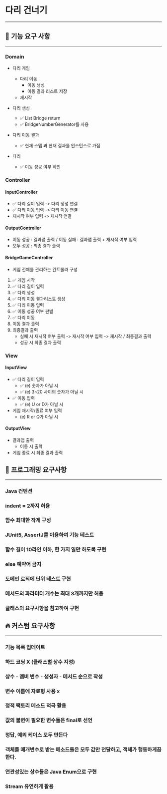 # 다리 건너기

---

## 🚀 기능 요구 사항

---

### Domain

- 다리 게임
    - 다리 이동
        - 이동 생성
        - 이동 결과 리스트 저장
    - 재시작

- 다리 생성
    - ✅ List<String> Bridge return
    - ✅ BridgeNumberGenerator를 사용

- 다리 이동 결과
    - ✅ 현재 스텝 과 현재 결과를 인스턴스로 가짐

- 다리
    - ✅ 이동 성공 여부 확인

### Controller

#### InputController

- ✅ 다리 길이 입력 -> 다리 생성 연결
- ✅ 다리 이동 입력 -> 다리 이동 연결
- 재시작 여부 입력 -> 재시작 연결

#### OutputController

- 이동 성공 : 결과맵 출력 / 이동 실패 : 결과맵 출력 + 재시작 여부 입력
- 모두 성공 : 최종 결과 출력

#### BridgeGameController

- 게임 전체를 관리하는 컨트롤러 구성

1. ✅ 게임 시작
2. ✅ 다리 길이 입력
3. ✅ 다리 생성
4. ✅ 다리 이동 결과리스트 생성
5. ✅ 다리 이동 입력
6. ✅ 이동 성공 여부 판별
7. ✅ 다리 이동
8. 이동 결과 출력
9. 최종결과 출력
    - 실패 시 재시작 여부 출력 -> 재시작 여부 입력 -> 재시작 / 최종결과 출력
    - 성공 시 최종 결과 출력

### View

#### InputView

- ✅ 다리 길이 입력
    - ✅ (e) 숫자가 아닐 시
    - ✅ (e) 3~20 사이의 숫자가 아닐 시
- ✅ 이동 입력
    - ✅ (e) U or D가 아닐 시
- 게임 재시작/종료 여부 입력
    - (e) R or Q가 아닐 시

#### OutputView

- 결과맵 출력
    - 이동 시 출력
- 게임 종료 시 최종 결과 출력

## 🎯 프로그래밍 요구사항

---

### Java 컨벤션

### indent = 2까지 허용

### 함수 최대한 작게 구성

### JUnit5, AssertJ를 이용하여 기능 테스트

### 함수 길이 10라인 이하, 한 가지 일만 하도록 구현

### else 예약어 금지

### 도메인 로직에 단위 테스트 구현

### 메서드의 파라미터 개수는 최대 3개까지만 허용

### 클래스의 요구사항을 참고하여 구현

## 🔥 커스텀 요구사항

---

### 기능 목록 업데이트

### 하드 코딩 X (클래스별 상수 지정)

### 상수 - 멤버 변수 - 생성자 - 메서드 순으로 작성

### 변수 이름에 자료형 사용 x

### 정적 팩토리 메소드 적극 활용

### 값의 불변이 필요한 변수들은 final로 선언

### 정답, 예외 케이스 모두 만든다

### 객체를 매개변수로 받는 메소드들은 모두 값만 전달하고, 객체가 행동하게끔 한다.

### 연관성있는 상수들은 Java Enum으로 구현

### Stream 유연하게 활용